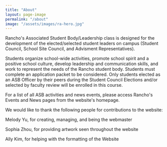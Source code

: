 ```yaml
---
title: "About"
layout: page-image
permalink: "/about"
image: "/assets/images/ra-hero.jpg"
---
```


Rancho's Associated Student Body/Leadership class is designed for the development of the elected/selected student leaders on campus (Student Council, School Site Council, and Advisment Representatives).  

Students organize school-wide activities, promote school spirit and a positive school culture, develop leadership and communication skills, and work to represent the needs of the Rancho student body.  Students must complete an application packet to be considered.  Only students elected as an ASB Officer by their peers during the Student Council Elections and/or selected by faculty review will be enrolled in this course.  

For a list of all ASB activities and news events, please access Rancho's Events and News pages from the website's homepage.


We would like to thank the following people for contributions to the website:

Melody Yu, for creating, managing, and being the webmaster

Sophia Zhou, for providing artwork seen throughout the website

Ally Kim, for helping with the formatting of the Website
